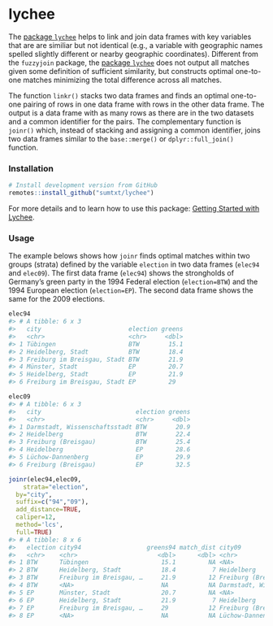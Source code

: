 
<!-- README.md is generated from README.Rmd. Please edit that file -->

# lychee

The [package `lychee`](https://sumtxt.github.io/lychee/) helps to link
and join data frames with key variables that are are similiar but not
identical (e.g., a variable with geographic names spelled slightly
different or nearby geographic coordinates). Different from the
`fuzzyjoin` package, the [package
`lychee`](https://sumtxt.github.io/lychee/) does not output all matches
given some definition of sufficient similarity, but constructs optimal
one-to-one matches minimizing the total difference across all matches.

The function `linkr()` stacks two data frames and finds an optimal
one-to-one pairing of rows in one data frame with rows in the other data
frame. The output is a data frame with as many rows as there are in the
two datasets and a common identifier for the pairs. The complementary
function is `joinr()` which, instead of stacking and assigning a common
identifier, joins two data frames similar to the `base::merge()` or
`dplyr::full_join()` function.

### Installation

``` r
# Install development version from GitHub
remotes::install_github("sumtxt/lychee")
```

For more details and to learn how to use this package: [Getting Started
with Lychee](https://sumtxt.github.io/lychee/articles/lychee.html).

### Usage

The example belows shows how `joinr` finds optimal matches within two
groups (strata) defined by the variable `election` in two data frames
(`elec94` and `elec09`). The first data frame (`elec94`) shows the
strongholds of Germany’s green party in the 1994 Federal election
(`election=BTW`) and the 1994 European election (`election=EP`). The
second data frame shows the same for the 2009 elections.

``` r
elec94
#> # A tibble: 6 x 3
#>   city                        election greens
#>   <chr>                       <chr>     <dbl>
#> 1 Tübingen                    BTW        15.1
#> 2 Heidelberg, Stadt           BTW        18.4
#> 3 Freiburg im Breisgau, Stadt BTW        21.9
#> 4 Münster, Stadt              EP         20.7
#> 5 Heidelberg, Stadt           EP         21.9
#> 6 Freiburg im Breisgau, Stadt EP         29

elec09
#> # A tibble: 6 x 3
#>   city                          election greens
#>   <chr>                         <chr>     <dbl>
#> 1 Darmstadt, Wissenschaftsstadt BTW        20.9
#> 2 Heidelberg                    BTW        22.4
#> 3 Freiburg (Breisgau)           BTW        25.4
#> 4 Heidelberg                    EP         28.6
#> 5 Lüchow-Dannenberg             EP         29.9
#> 6 Freiburg (Breisgau)           EP         32.5

joinr(elec94,elec09,
    strata="election",
  by="city", 
  suffix=c("94","09"),
  add_distance=TRUE, 
  caliper=12,
  method='lcs',
  full=TRUE)
#> # A tibble: 8 x 6
#>   election city94                  greens94 match_dist city09                   greens09
#>   <chr>    <chr>                      <dbl>      <dbl> <chr>                       <dbl>
#> 1 BTW      Tübingen                    15.1         NA <NA>                         NA  
#> 2 BTW      Heidelberg, Stadt           18.4          7 Heidelberg                   22.4
#> 3 BTW      Freiburg im Breisgau, …     21.9         12 Freiburg (Breisgau)          25.4
#> 4 BTW      <NA>                        NA           NA Darmstadt, Wissenschaft…     20.9
#> 5 EP       Münster, Stadt              20.7         NA <NA>                         NA  
#> 6 EP       Heidelberg, Stadt           21.9          7 Heidelberg                   28.6
#> 7 EP       Freiburg im Breisgau, …     29           12 Freiburg (Breisgau)          32.5
#> 8 EP       <NA>                        NA           NA Lüchow-Dannenberg            29.9
```
